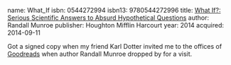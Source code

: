name: What_If
isbn: 0544272994
isbn13: 9780544272996
title: [What If?: Serious Scientific Answers to Absurd Hypothetical Questions](http://amzn.com/0544272994)
author: Randall Munroe
publisher: Houghton Mifflin Harcourt
year: 2014
acquired: 2014-09-11

Got a signed copy when my friend Karl Dotter invited me to the offices of
[Goodreads](http://goodreads.com/) when author Randall Munroe dropped by for a
visit.
